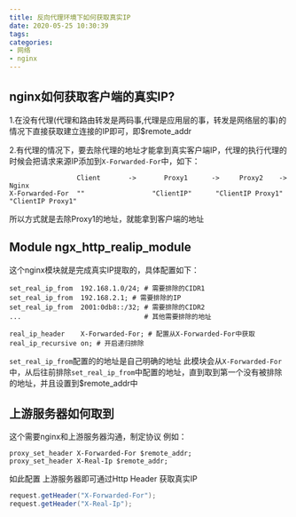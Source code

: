 ```yaml
---
title: 反向代理环境下如何获取真实IP
date: 2020-05-25 10:30:39
tags:
categories:
- 网络
- nginx
---
```



## nginx如何获取客户端的真实IP?
1.在没有代理(代理和路由转发是两码事,代理是应用层的事，转发是网络层的事)的情况下直接获取建立连接的IP即可，即$remote_addr

2.有代理的情况下，要去除代理的地址才能拿到真实客户端IP，代理的执行代理的时候会把请求来源IP添加到`X-Forwarded-For`中，如下：
```text
                 Client       ->       Proxy1      ->     Proxy2    ->     Nginx
X-Forwarded-For  ""                 "ClientIP"      "ClientIP Proxy1"    "ClientIP Proxy1"
```
所以方式就是去除Proxy1的地址，就能拿到客户端的地址

## Module ngx_http_realip_module
这个nginx模块就是完成真实IP提取的，具体配置如下：
```text
set_real_ip_from  192.168.1.0/24; # 需要排除的CIDR1
set_real_ip_from  192.168.2.1; # 需要排除的IP
set_real_ip_from  2001:0db8::/32; # 需要排除的CIDR2
...                               # 其他需要排除的地址

real_ip_header    X-Forwarded-For; # 配置从X-Forwarded-For中获取
real_ip_recursive on; # 开启递归排除
```
`set_real_ip_from`配置的的地址是自己明确的地址
此模块会从`X-Forwarded-For`中，从后往前排除`set_real_ip_from`中配置的地址，直到取到第一个没有被排除的地址，并且设置到$remote_addr中

## 上游服务器如何取到
这个需要nginx和上游服务器沟通，制定协议
例如：
```text
proxy_set_header X-Forwarded-For $remote_addr;
proxy_set_header X-Real-Ip $remote_addr;
```
如此配置 上游服务器即可通过Http Header 获取真实IP
```java
request.getHeader("X-Forwarded-For"); 
request.getHeader("X-Real-Ip");
```
                

